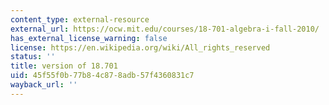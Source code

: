 ```yaml
---
content_type: external-resource
external_url: https://ocw.mit.edu/courses/18-701-algebra-i-fall-2010/
has_external_license_warning: false
license: https://en.wikipedia.org/wiki/All_rights_reserved
status: ''
title: version of 18.701
uid: 45f55f0b-77b8-4c87-8adb-57f4360831c7
wayback_url: ''
---
```

